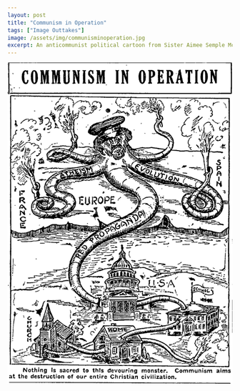 ```yaml
---
layout: post
title: "Communism in Operation"
tags: ["Image Outtakes"]
image: /assets/img/communisminoperation.jpg
excerpt: An anticommunist political cartoon from Sister Aimee Semple McPherson's Church of the Foursquare Gospel
---
```


![Communism in Operation](/assets/img/communisminoperation.jpg)


